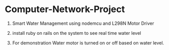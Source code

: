 # Computer-Network-Project
1. Smart Water Management using nodemcu and L298N Motor Driver

2. install ruby on rails on the system to see real time water level

3. For demonstration Water motor is turned on or off based on water level.
